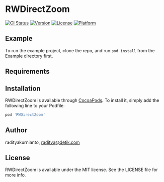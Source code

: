# RWDirectZoom

[![CI Status](https://img.shields.io/travis/radityakurnianto/RWDirectZoom.svg?style=flat)](https://travis-ci.org/radityakurnianto/RWDirectZoom)
[![Version](https://img.shields.io/cocoapods/v/RWDirectZoom.svg?style=flat)](https://cocoapods.org/pods/RWDirectZoom)
[![License](https://img.shields.io/cocoapods/l/RWDirectZoom.svg?style=flat)](https://cocoapods.org/pods/RWDirectZoom)
[![Platform](https://img.shields.io/cocoapods/p/RWDirectZoom.svg?style=flat)](https://cocoapods.org/pods/RWDirectZoom)

## Example

To run the example project, clone the repo, and run `pod install` from the Example directory first.

## Requirements

## Installation

RWDirectZoom is available through [CocoaPods](https://cocoapods.org). To install
it, simply add the following line to your Podfile:

```ruby
pod 'RWDirectZoom'
```

## Author

radityakurnianto, raditya@detik.com

## License

RWDirectZoom is available under the MIT license. See the LICENSE file for more info.
